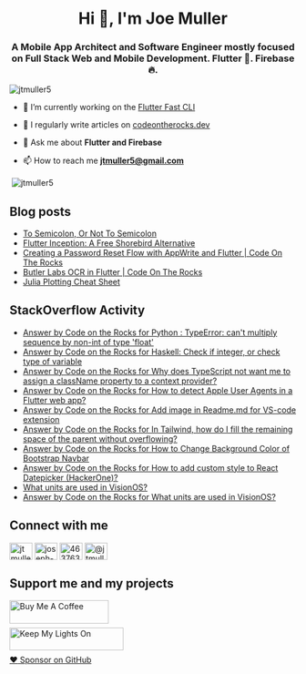 <h1 align="center">Hi 👋, I'm Joe Muller</h1>
<h3 align="center">A Mobile App Architect and Software Engineer mostly focused on Full Stack Web and Mobile Development. Flutter 💙. Firebase 🔥.</h3>

<p align="left"> <img src="https://komarev.com/ghpvc/?username=jtmuller5&label=Profile%20views&color=0e75b6&style=flat" alt="jtmuller5" /> </p>

- 🔭 I’m currently working on the [Flutter Fast CLI](https://pub.dev/packages/flutter_fast_cli)

- 📝 I regularly write articles on [codeontherocks.dev](https://codeontherocks.dev/blog)

- 💬 Ask me about **Flutter and Firebase**

- 📫 How to reach me **jtmuller5@gmail.com**
<p>&nbsp;<img align="center" src="https://github-readme-stats.vercel.app/api?username=jtmuller5&show_icons=true&locale=en" alt="jtmuller5" /></p>


## Blog posts
<!-- MEDIUM-STORY-LIST:START -->
- [To Semicolon, Or Not To Semicolon](https://jtmuller5.medium.com/to-semicolon-or-not-to-semicolon-e095d74be5dc?source=rss-832e1120db1f------2)
- [Flutter Inception: A Free Shorebird Alternative](https://jtmuller5.medium.com/flutter-inception-18e2e8217fb?source=rss-832e1120db1f------2)
- [Creating a Password Reset Flow with AppWrite and Flutter | Code On The Rocks](https://jtmuller5.medium.com/creating-a-password-reset-flow-with-appwrite-and-flutter-code-on-the-rocks-9db556be3cb7?source=rss-832e1120db1f------2)
- [Butler Labs OCR in Flutter | Code On The Rocks](https://jtmuller5.medium.com/butler-labs-ocr-in-flutter-code-on-the-rocks-423518f2713a?source=rss-832e1120db1f------2)
- [Julia Plotting Cheat Sheet](https://jtmuller5.medium.com/julia-plotting-cheat-sheet-fc67086f8c17?source=rss-832e1120db1f------2)
<!-- MEDIUM-STORY-LIST:END -->

## StackOverflow Activity
<!-- STACKOVERFLOW:START -->
- [Answer by Code on the Rocks for Python : TypeError: can&#39;t multiply sequence by non-int of type &#39;float&#39;](https://stackoverflow.com/questions/12570937/python-typeerror-cant-multiply-sequence-by-non-int-of-type-float/78183265#78183265)
- [Answer by Code on the Rocks for Haskell: Check if integer, or check type of variable](https://stackoverflow.com/questions/4131552/haskell-check-if-integer-or-check-type-of-variable/78172389#78172389)
- [Answer by Code on the Rocks for Why does TypeScript not want me to assign a className property to a context provider?](https://stackoverflow.com/questions/68964727/why-does-typescript-not-want-me-to-assign-a-classname-property-to-a-context-prov/78162141#78162141)
- [Answer by Code on the Rocks for How to detect Apple User Agents in a Flutter web app?](https://stackoverflow.com/questions/73081939/how-to-detect-apple-user-agents-in-a-flutter-web-app/78148532#78148532)
- [Answer by Code on the Rocks for Add image in Readme.md for VS-code extension](https://stackoverflow.com/questions/74938436/add-image-in-readme-md-for-vs-code-extension/78140748#78140748)
- [Answer by Code on the Rocks for In Tailwind, how do I fill the remaining space of the parent without overflowing?](https://stackoverflow.com/questions/76614506/in-tailwind-how-do-i-fill-the-remaining-space-of-the-parent-without-overflowing/78125292#78125292)
- [Answer by Code on the Rocks for How to Change Background Color of Bootstrap Navbar](https://stackoverflow.com/questions/68187216/how-to-change-background-color-of-bootstrap-navbar/78125163#78125163)
- [Answer by Code on the Rocks for How to add custom style to React Datepicker &lpar;HackerOne&rpar;?](https://stackoverflow.com/questions/72587144/how-to-add-custom-style-to-react-datepicker-hackerone/78084418#78084418)
- [What units are used in VisionOS?](https://stackoverflow.com/questions/78078595/what-units-are-used-in-visionos)
- [Answer by Code on the Rocks for What units are used in VisionOS?](https://stackoverflow.com/questions/78078595/what-units-are-used-in-visionos/78078596#78078596)
<!-- STACKOVERFLOW:END -->

## Connect with me
<p align="left">
<a href="https://twitter.com/codd_ontherocks" target="_blank"><img align="center" src="https://raw.githubusercontent.com/rahuldkjain/github-profile-readme-generator/master/src/images/icons/Social/twitter.svg" alt="jtmuller5" height="30" width="40" /></a>
<a href="https://linkedin.com/in/joseph-muller-iii-59671a10a" target="_blank"><img align="center" src="https://raw.githubusercontent.com/rahuldkjain/github-profile-readme-generator/master/src/images/icons/Social/linked-in-alt.svg" alt="joseph-muller-iii-59671a10a" height="30" width="40" /></a>
<a href="https://stackoverflow.com/users/12806961" target="_blank"><img align="center" src="https://raw.githubusercontent.com/rahuldkjain/github-profile-readme-generator/master/src/images/icons/Social/stack-overflow.svg" alt="4637638" height="30" width="40" /></a>
<a href="https://medium.com/@jtmuller5" target="_blank"><img align="center" src="https://raw.githubusercontent.com/rahuldkjain/github-profile-readme-generator/master/src/images/icons/Social/medium.svg" alt="@jtmuller5" height="30" width="40" /></a>
</p>

## Support me and my projects

<a href="https://buymeacoffee.com/mullr" target="_blank"><img align="left" src="https://cdn.buymeacoffee.com/buttons/default-orange.png" alt="Buy Me A Coffee" height="41" width="174"></a>
<br>
<br>

<a href="https://keepmylightson.xyz/support/joemuller" target="_blank"><img align="left" src="https://cdn.jsdelivr.net/gh/jtmuller5/strike/socials/Keep My Lights On BWY.png" alt="Keep My Lights On" height="40" width="200"></a>
<br>
<br>

[:heart: Sponsor on GitHub](https://github.com/sponsors/jtmuller5) 
